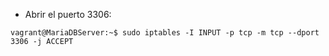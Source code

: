 - Abrir el puerto 3306:
~~~
vagrant@MariaDBServer:~$ sudo iptables -I INPUT -p tcp -m tcp --dport 3306 -j ACCEPT
~~~